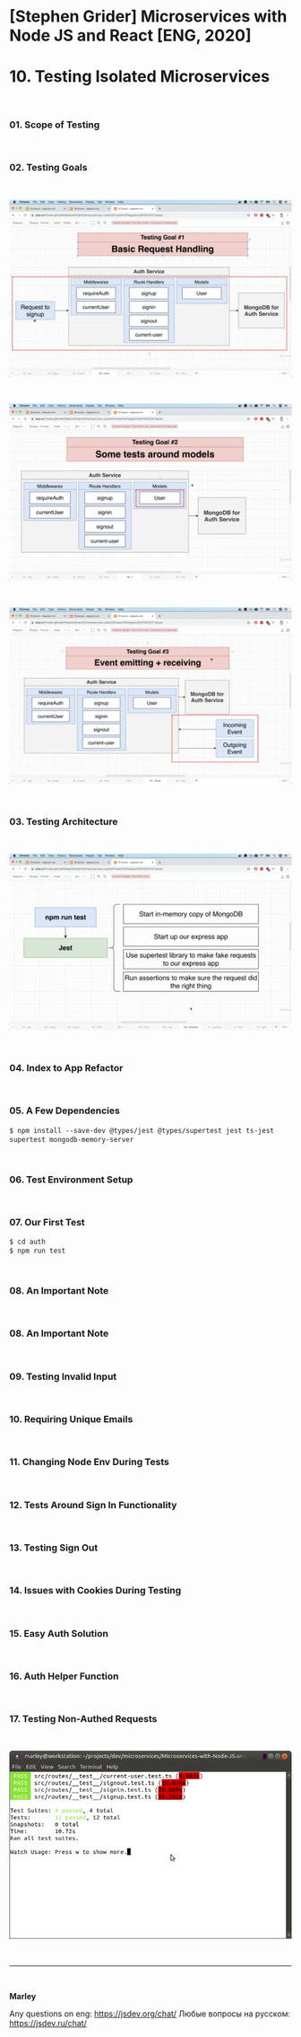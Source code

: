 # [Stephen Grider] Microservices with Node JS and React [ENG, 2020]

# 10. Testing Isolated Microservices

<br/>

### 01. Scope of Testing

<br/>

### 02. Testing Goals

<br/>

![Application](/img/pic-10-01.png?raw=true)

<br/>

![Application](/img/pic-10-02.png?raw=true)

<br/>

![Application](/img/pic-10-03.png?raw=true)

<br/>

### 03. Testing Architecture

<br/>

![Application](/img/pic-10-04.png?raw=true)

<br/>

### 04. Index to App Refactor

<br/>

### 05. A Few Dependencies

    $ npm install --save-dev @types/jest @types/supertest jest ts-jest supertest mongodb-memory-server

<br/>

### 06. Test Environment Setup

<br/>

### 07. Our First Test

    $ cd auth
    $ npm run test

<br/>

### 08. An Important Note

<br/>

### 08. An Important Note

<br/>

### 09. Testing Invalid Input

<br/>

### 10. Requiring Unique Emails

<br/>

### 11. Changing Node Env During Tests

<br/>

### 12. Tests Around Sign In Functionality

<br/>

### 13. Testing Sign Out

<br/>

### 14. Issues with Cookies During Testing

<br/>

### 15. Easy Auth Solution

<br/>

### 16. Auth Helper Function

<br/>

### 17. Testing Non-Authed Requests

<br/>

![Application](/img/pic-10-05.png?raw=true)

<br/>

---

<br/>

**Marley**

Any questions on eng: https://jsdev.org/chat/
Любые вопросы на русском: https://jsdev.ru/chat/
